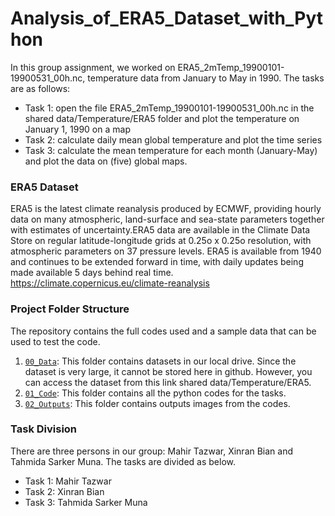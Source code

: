 # Analysis_of_ERA5_Dataset_with_Python
In this group assignment, we worked on ERA5_2mTemp_19900101-19900531_00h.nc, temperature data from January to May in 1990. The tasks are as follows:

* Task 1: open the file ERA5_2mTemp_19900101-19900531_00h.nc in the shared data/Temperature/ERA5 folder and plot the temperature on January 1, 1990 on a map
* Task 2: calculate daily mean global temperature and plot the time series
* Task 3: calculate the mean temperature for each month (January-May) and plot the data on (five) global maps.

### ERA5 Dataset
ERA5 is the latest climate reanalysis produced by ECMWF, providing hourly data on many atmospheric, land-surface and sea-state parameters together with estimates of uncertainty.ERA5 data are available in the Climate Data Store on regular latitude-longitude grids at 0.25o x 0.25o resolution, with atmospheric parameters on 37 pressure levels. ERA5 is available from 1940 and continues to be extended forward in time, with daily updates being made available 5 days behind real time. https://climate.copernicus.eu/climate-reanalysis 

### Project Folder Structure
The repository contains the full codes used and a sample data that can be used to test the code.

1) [`00_Data`](./media/examples/): This folder contains datasets in our local drive. Since the dataset is very large, it cannot be stored here in github. However, you can access the dataset from this link shared data/Temperature/ERA5.
2) [`01_Code`](./media/examples/): This folder contains all the python codes for the tasks.
1) [`02_Outputs`](./scripts): This folder contains outputs images from the codes.

### Task Division
There are three persons in our group: Mahir Tazwar, Xinran Bian and Tahmida Sarker Muna. The tasks are divided as below.<br>

- Task 1: Mahir Tazwar  
- Task 2: Xinran Bian  
- Task 3: Tahmida Sarker Muna
